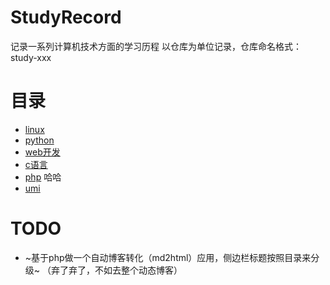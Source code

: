 # StudyRecord
记录一系列计算机技术方面的学习历程
以仓库为单位记录，仓库命名格式：study-xxx
# 目录
- [linux](https://github.com/chenfengshf/study-linux)
- [python](https://github.com/chenfengshf/study-python)
- [web开发](https://github.com/chenfengshf/study-webdev)
- [c语言](https://github.com/chenfengshf/study-c)
- [php](https://github.com/chenfengshf/study-php) 哈哈
- [umi](https://github.com/chenfengshf/study-umi)
# TODO
- ~基于php做一个自动博客转化（md2html）应用，侧边栏标题按照目录来分级~ （弃了弃了，不如去整个动态博客）
